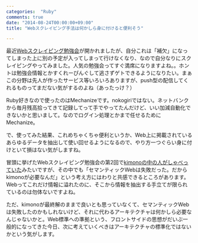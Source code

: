 ```yaml
---
categories:  "Ruby"
comments: true
date: "2014-08-24T00:00:00+09:00"
title: "Webスクレイピング手法は何かしら身に付けると便利そう"

---
```


最近[Webスクレイピング勉強会](http://tokyoscrapper.connpass.com/event/7107/)が開かれましたが、自分これは「補欠」になってしまった上に別の予定が入ってしまって行けなくなり、なので自分なりにスクレイピングやってみました。人気の勉強会ってすぐ満席になりますよね。。ホントは勉強会情報とかすくれーぴんぐして逃さずゲトできるようになりたい。まぁこの分野は先人が作ったサービス等いろいろありますが、push型の配信してくれるものってまだない気がするのよね（あったっけ？）

Ruby好きなので使ったのはMechanizeです。nokogiriではない。ネットバンクから毎月残高拾ってきて記録してって手でやってたんだけど、いい加減自動化できないかと思いまして。なのでログイン処理とかまで任せるためにMechanize。

<script src="https://gist.github.com/6cfb9869b7733d362af3.js"> </script>

で、使ってみた結果、これめちゃくちゃ便利というか、Web上に掲載されているあらゆるデータを抽出して使い回せるようになるので、やり方一つぐらい身に付けといて損はない気がしますね。

冒頭に挙げたWebスクレイピング勉強会の第2回で[kimonoの中の人がしゃべっていた](http://dev.classmethod.jp/study_meeting/web-scraping-tokyo-2nd/)みたいですが、その中でも「セマンティックWebは失敗だった。だからkimonoが必要なんだ」という考え方にはわりと共感できるところがあります。Webってこれだけ情報に溢れたのに、そこから情報を抽出する手立てが限られているのは勿体ないですよね。

ただ、kimonoが最終解のままで良いとも思っていなくて、セマンティックWebは失敗したのかもしれないけど、それに代わるアーキテクチャは何かしら必要なんじゃないかと。Web標準への準拠という、フロントサイドの思想がだいぶ一般的になってきた今日、次に考えていくべきはアーキテクチャの標準化ではないかという気がします。



